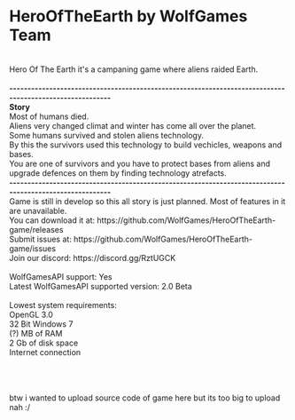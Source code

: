 # HeroOfTheEarth by WolfGames Team
<br>
Hero Of The Earth it's a campaning game where aliens raided Earth.
<br>
<br>
<b>--------------------------------------------------------------------------------------------------------</b>
<br>
<b>Story</b>
<br>
Most of humans died.
<br>
Aliens very changed climat and winter has come all over the planet.
<br>
Some humans survived and stolen aliens technology.
<br>
By this the survivors used this technology to build vechicles, weapons and bases.
<br>
You are one of survivors and you have to protect bases from aliens and upgrade defences on them by finding technology atrefacts.
<br>
<b>--------------------------------------------------------------------------------------------------------</b>
<br>
Game is still in develop so this all story is just planned. Most of features in it are unavailable.
<br>
You can download it at: https://github.com/WolfGames/HeroOfTheEarth-game/releases
<br>
Submit issues at: https://github.com/WolfGames/HeroOfTheEarth-game/issues
<br>
Join our discord: https://discord.gg/RztUGCK
<br>
<br>
WolfGamesAPI support: Yes
<br>
Latest WolfGamesAPI supported version: 2.0 Beta
<br>
<br>
Lowest system requirements:
<br>
OpenGL 3.0
<br>
32 Bit Windows 7
<br>
(?) MB of RAM
<br>
2 Gb of disk space
<br>
Internet connection
<br>
<br>
<br>
<br>

btw i wanted to upload source code of game here but its too big to upload nah :/
